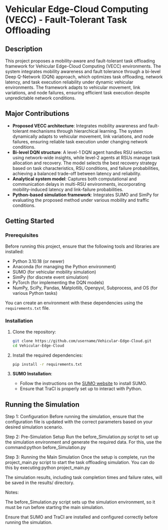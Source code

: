 # Vehicular Edge-Cloud Computing (VECC) - Fault-Tolerant Task Offloading

## Description
This project proposes a mobility-aware and fault-tolerant task offloading framework for Vehicular Edge-Cloud Computing (VECC) environments. The system integrates mobility awareness and fault tolerance through a bi-level Deep Q-Network (DQN) approach, which optimizes task offloading, network latency, and task execution reliability under dynamic vehicular environments. The framework adapts to vehicular movement, link variations, and node failures, ensuring efficient task execution despite unpredictable network conditions.

## Major Contributions
- **Proposed VECC architecture**: Integrates mobility awareness and fault-tolerant mechanisms through hierarchical learning. The system dynamically adapts to vehicular movement, link variations, and node failures, ensuring reliable task execution under changing network conditions.
- **Bi-level DQN structure**: A level-1 DQN agent handles RSU selection using network-wide insights, while level-2 agents at RSUs manage task allocation and recovery. The model selects the best recovery strategy based on task characteristics, RSU conditions, and failure probabilities, achieving a balanced trade-off between latency and reliability.
- **Analytical system model**: Captures both computational and communication delays in multi-RSU environments, incorporating mobility-induced latency and link-failure probabilities.
- **Python-based simulation framework**: Integrates SUMO and SimPy for evaluating the proposed method under various mobility and traffic conditions.

## Getting Started

### Prerequisites
Before running this project, ensure that the following tools and libraries are installed:
- Python 3.10.18 (or newer)
- Anaconda (for managing the Python environment)
- SUMO (for vehicular mobility simulation)
- SimPy (for discrete event simulation)
- PyTorch (for implementing the DQN models)
- NumPy, SciPy, Pandas, Matplotlib, Openpyxl, Subprocess, and OS (for various Python tasks)

You can create an environment with these dependencies using the `requirements.txt` file.

### Installation

1. Clone the repository:

    ```bash
    git clone https://github.com/username/Vehicular-Edge-Cloud.git
    cd Vehicular-Edge-Cloud
    ```

2. Install the required dependencies:

    ```bash
    pip install -r requirements.txt
    ```

3. **SUMO Installation**:
   - Follow the instructions on the [SUMO website](https://www.eclipse.org/sumo/) to install SUMO.
   - Ensure that TraCI is properly set up to interact with Python.

## Running the Simulation
Step 1: Configuration
Before running the simulation, ensure that the configuration file is updated with the correct parameters based on your desired simulation scenario.

Step 2: Pre-Simulation Setup
Run the before_Simulation.py script to set up the simulation environment and generate the required data. For this, use the command:python before_Simulation.py

Step 3: Running the Main Simulation
Once the setup is complete, run the project_main.py script to start the task offloading simulation. You can do this by executing:python project_main.py



The simulation results, including task completion times and failure rates, will be saved in the results/ directory.

Notes:

The before_Simulation.py script sets up the simulation environment, so it must be run before starting the main simulation.

Ensure that SUMO and TraCI are installed and configured correctly before running the simulation.

